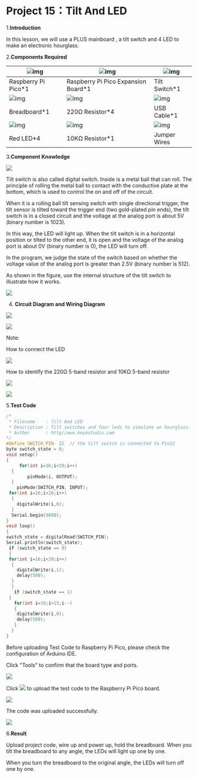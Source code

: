 # Project 15：Tilt And LED

1.**Introduction**

In this lesson, we will use a PLUS mainboard , a tilt switch and 4 LED to make an electronic hourglass.

2.**Components Required**

| ![img](media/wps10-168412192340932.png) | ![img](media/wps11-168412192462233.jpg) | ![img](media/wps12-168412192599934.jpg) |
| --------------------------------------- | --------------------------------------- | --------------------------------------- |
| Raspberry Pi Pico*1                     | Raspberry Pi Pico Expansion Board*1     | Tilt Switch*1                           |
| ![img](media/wps13-168412193360335.jpg) | ![img](media/wps14-168412193497436.jpg) | ![img](media/wps15-168412193604537.jpg) |
| Breadboard*1                            | 220Ω Resistor*4                         | USB Cable*1                             |
| ![img](media/wps16-168412194260638.jpg) | ![img](media/wps17-168412194457439.jpg) | ![img](media/wps18-168412195091940.jpg) |
| Red LED*4                               | 10KΩ Resistor*1                         | Jumper Wires                            |



3.**Component Knowledge**

![](../media/8c40739f8e05f753f145420b421a0f47.png)

Tilt switch is also called digital switch. Inside is a metal ball that can roll. The principle of rolling the metal ball to contact with the conductive plate at the bottom, which is used to control the on and off of the circuit. 

When it is a rolling ball tilt sensing switch with single directional trigger, the tilt sensor is tilted toward the trigger end (two gold-plated pin ends), the tilt switch is in a closed circuit and the voltage at the analog port is about 5V (binary number is 1023).

In this way, the LED will light up. When the tilt switch is in a horizontal position or tilted to the other end, it is open and the voltage of the analog port is about 0V (binary number is 0), the LED will turn off. 

In the program, we judge the state of the switch based on whether the voltage value of the analog port is greater than 2.5V (binary number is 512).

As shown in the figure, use the internal structure of the tilt switch to illustrate how it works.

![](../media/bf8b10ad248ac939ac4ef96d02ed87c7.png)

4. **Circuit Diagram and Wiring Diagram**

![](../media/8735f9531646b77c35932404a681b76d.png)

![](../media/9127e65ff0d7b3d5e579263fd06ec674.png)

Note:

How to connect the LED

![](../media/f70404aa49540fd7aecae944c7c01f83.jpeg)

How to identify the 220Ω 5-band resistor and 10KΩ 5-band resistor

![](../media/55c0199544e9819328f6d5778f10d7d0.png)

![](../media/246cf3885dc837c458a28123885c9f7b.png)

5.**Test Code**


```C
/* 
 * Filename    : Tilt And LED
 * Description : Tilt switches and four leds to simulate an hourglass.
 * Auther      : http//www.keyestudio.com
*/
#define SWITCH_PIN  22  // the tilt switch is connected to Pin22
byte switch_state = 0;
void setup()
{
     for(int i=16;i<20;i++)
  {
        pinMode(i, OUTPUT);
  } 
    pinMode(SWITCH_PIN, INPUT);
 for(int i=16;i<20;i++)
  {
    digitalWrite(i,0);
  } 
  Serial.begin(9600);
}
void loop()
{
switch_state = digitalRead(SWITCH_PIN); 
Serial.println(switch_state);
 if (switch_state == 0) 
 {
 for(int i=16;i<20;i++)
  {
    digitalWrite(i,1);
    delay(500);
  } 
  }
   if (switch_state == 1) 
 {
   for(int i=19;i>15;i--)
   {
    digitalWrite(i,0);
    delay(500);
   }
  }
}
```


Before uploading Test Code to Raspberry Pi Pico, please check the configuration of Arduino IDE.

Click "Tools" to confirm that the board type and ports.

![](../media/112591b3a177555f6c383122451e3c8b.png)

Click ![](../media/b0d41283bf5ae66d2d5ab45db15331ba.png) to upload the test code to the Raspberry Pi Pico board.

![](../media/6ed841aceade0d23e2d7356be9e36f2f.png)

The code was uploaded successfully.

![](../media/f8c6f1cf9c06c1b819803356ed8ae417.png)

6.**Result**

Upload project code, wire up and power up, hold the breadboard. When you tilt the breadboard to any angle, the LEDs will light up one by one.

When you turn the breadboard to the original angle, the LEDs will turn off one by one.

